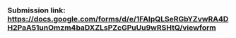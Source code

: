 ### Submission link: https://docs.google.com/forms/d/e/1FAIpQLSeRGbYZvwRA4DH2PaA51unOmzm4baDXZLsPZcGPuUu9wRSHtQ/viewform
